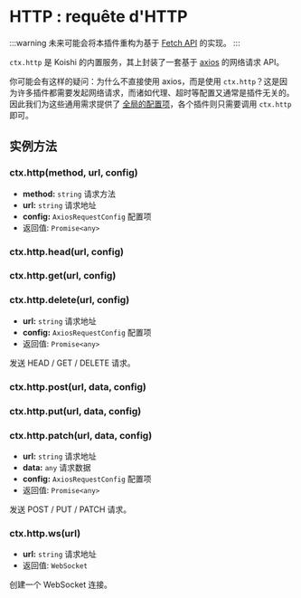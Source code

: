 # HTTP : requête d'HTTP

:::warning
未来可能会将本插件重构为基于 [Fetch API](https://developer.mozilla.org/zh-CN/docs/Web/API/Fetch_API) 的实现。
:::

`ctx.http` 是 Koishi 的内置服务，其上封装了一套基于 [axios](https://github.com/axios/axios) 的网络请求 API。

你可能会有这样的疑问：为什么不直接使用 axios，而是使用 `ctx.http`？这是因为许多插件都需要发起网络请求，而诸如代理、超时等配置又通常是插件无关的。因此我们为这些通用需求提供了 [全局的配置项](../../api/core/app.html#options-request-proxyagent)，各个插件则只需要调用 `ctx.http` 即可。

## 实例方法

### ctx.http(method, url, config)

- **method:** `string` 请求方法
- **url:** `string` 请求地址
- **config:** `AxiosRequestConfig` 配置项
- 返回值: `Promise<any>`

### ctx.http.head(url, config)

### ctx.http.get(url, config)

### ctx.http.delete(url, config)

- **url:** `string` 请求地址
- **config:** `AxiosRequestConfig` 配置项
- 返回值: `Promise<any>`

发送 HEAD / GET / DELETE 请求。

### ctx.http.post(url, data, config)

### ctx.http.put(url, data, config)

### ctx.http.patch(url, data, config)

- **url:** `string` 请求地址
- **data:** `any` 请求数据
- **config:** `AxiosRequestConfig` 配置项
- 返回值: `Promise<any>`

发送 POST / PUT / PATCH 请求。

### ctx.http.ws(url)

- **url:** `string` 请求地址
- 返回值: `WebSocket`

创建一个 WebSocket 连接。
